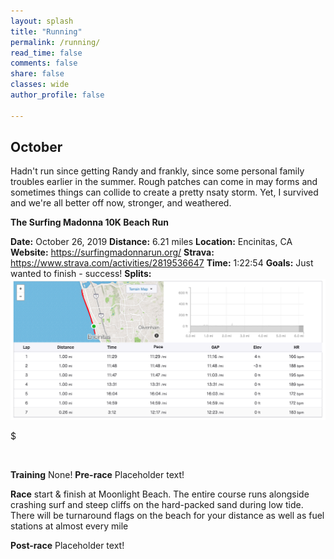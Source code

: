 ```yaml
---
layout: splash
title: "Running"
permalink: /running/
read_time: false
comments: false
share: false
classes: wide
author_profile: false

---
```

## October

Hadn't run since getting Randy and frankly, since some personal family troubles earlier in the summer. Rough patches can come in may forms and sometimes things can collide to create a pretty nsaty storm. Yet, I survived and we're all better off now, stronger, and weathered.

**The Surfing Madonna 10K Beach Run**

**Date:** October 26, 2019
**Distance:** 6.21 miles
**Location:** Encinitas, CA
**Website:** https://surfingmadonnarun.org/
**Strava:** https://www.strava.com/activities/2819536647
**Time:** 1:22:54
**Goals:** Just wanted to finish - success!
**Splits:**
![Surfing Madonna 2019](assets/images/Surfingmadonna-1.png)

$

<img src="{{ dwelkie.github.io }}/assets/images/Surfingmadonna-1.png" alt="">


**Training**
None!
**Pre-race**
Placeholder text!

**Race**
start & finish at Moonlight Beach. The entire course runs alongside crashing surf and steep cliffs on the hard-packed sand during low tide. There will be turnaround flags on the beach for your distance as well as fuel stations at almost every mile

**Post-race**
Placeholder text!
